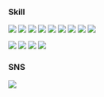### Skill
<img src="https://img.shields.io/badge/Python-3776AB?style=flat&logo=Python&logoColor=FFFFFF"/> <img src="https://img.shields.io/badge/Pandas-150458?style=flat&logo=Pandas&logoColor=FFFFFF"/> <img src="https://img.shields.io/badge/NumPy-013243?style=flat&logo=Numpy&logoColor=FFFFFF"/> <img src="https://img.shields.io/badge/OpenCV-5C3EE8?style=flat&logo=OpenCV&logoColor=FFFFFF"/> <img src="https://img.shields.io/badge/TensorFlow-FF6F00?style=flat&logo=Tensorflow&logoColor=FFFFFF"/> <img src="https://img.shields.io/badge/Keras-D00000?style=flat&logo=Keras&logoColor=FFFFFF"/> <img src="https://img.shields.io/badge/PyTorch-EE4C2C?style=flat&logo=Pytorch&logoColor=FFFFFF"/> 
<img src="https://img.shields.io/badge/Visual Studio Code-007ACC?style=flat&logo=Visual Studio Code&logoColor=FFFFFF"/> <img src="https://img.shields.io/badge/Google Colab-F9AB00?style=flat&logo=Google Colab&logoColor=FFFFFF"/> 

<img src="https://img.shields.io/badge/MySQL-4479A1?style=flat&logo=MySQL&logoColor=FFFFFF"/> <img src="https://img.shields.io/badge/Tableau-E97627?style=flat&logo=Tableau&logoColor=FFFFFF"/> 
<img src="https://img.shields.io/badge/Slack-4A154B?style=flat&logo=Slack&logoColor=FFFFFF"/> <img src="https://img.shields.io/badge/GitHub-181717?style=flat&logo=GitHub&logoColor=FFFFFF"/> 


### SNS
<a href="https://ram-zip.tistory.com" target="_blank"><img src="https://img.shields.io/badge/Tistory-000000?style=flat-square&logo=Tistory&logoColor=FFFFFF"/>
 
  
  
<!--
**huB-ram/huB-ram** is a ✨ _special_ ✨ repository because its `README.md` (this file) appears on your GitHub profile.

Here are some ideas to get you started:

- 🔭 I’m currently working on ...
- 🌱 I’m currently learning ...
- 👯 I’m looking to collaborate on ...
- 🤔 I’m looking for help with ...
- 💬 Ask me about ...
- 📫 How to reach me: ...
- 😄 Pronouns: ...
- ⚡ Fun fact: ...
-->

